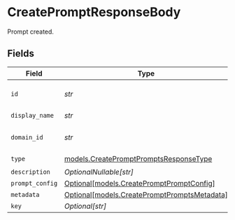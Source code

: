 # CreatePromptResponseBody

Prompt created.


## Fields

| Field                                                                                    | Type                                                                                     | Required                                                                                 | Description                                                                              |
| ---------------------------------------------------------------------------------------- | ---------------------------------------------------------------------------------------- | ---------------------------------------------------------------------------------------- | ---------------------------------------------------------------------------------------- |
| `id`                                                                                     | *str*                                                                                    | :heavy_check_mark:                                                                       | The id of the resource                                                                   |
| `display_name`                                                                           | *str*                                                                                    | :heavy_check_mark:                                                                       | N/A                                                                                      |
| `domain_id`                                                                              | *str*                                                                                    | :heavy_check_mark:                                                                       | The id of the resource                                                                   |
| `type`                                                                                   | [models.CreatePromptPromptsResponseType](../models/createpromptpromptsresponsetype.md)   | :heavy_check_mark:                                                                       | N/A                                                                                      |
| `description`                                                                            | *OptionalNullable[str]*                                                                  | :heavy_minus_sign:                                                                       | N/A                                                                                      |
| `prompt_config`                                                                          | [Optional[models.CreatePromptPromptConfig]](../models/createpromptpromptconfig.md)       | :heavy_minus_sign:                                                                       | N/A                                                                                      |
| `metadata`                                                                               | [Optional[models.CreatePromptPromptsMetadata]](../models/createpromptpromptsmetadata.md) | :heavy_minus_sign:                                                                       | N/A                                                                                      |
| `key`                                                                                    | *Optional[str]*                                                                          | :heavy_minus_sign:                                                                       | N/A                                                                                      |